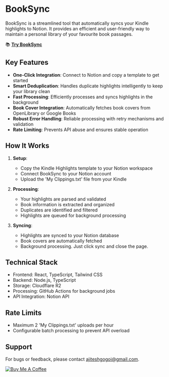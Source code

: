 # BookSync

BookSync is a streamlined tool that automatically syncs your Kindle highlights to Notion. It provides an efficient and user-friendly way to maintain a personal library of your favourite book passages.

📚 **[Try BookSync](https://booksync.vercel.app/)**

## Key Features

- **One-Click Integration**: Connect to Notion and copy a template to get started
- **Smart Deduplication**: Handles duplicate highlights intelligently to keep your library clean
- **Fast Processing**: Efficiently processes and syncs highlights in the background
- **Book Cover Integration**: Automatically fetches book covers from OpenLibrary or Google Books
- **Robust Error Handling**: Reliable processing with retry mechanisms and validation
- **Rate Limiting**: Prevents API abuse and ensures stable operation

## How It Works

1. **Setup**: 
   - Copy the Kindle Highlights template to your Notion workspace
   - Connect BookSync to your Notion account
   - Upload the 'My Clippings.txt' file from your Kindle

2. **Processing**:
   - Your highlights are parsed and validated
   - Book information is extracted and organized
   - Duplicates are identified and filtered
   - Highlights are queued for background processing

3. **Syncing**:
   - Highlights are synced to your Notion database
   - Book covers are automatically fetched
   - Background processing. Just click sync and close the page.

## Technical Stack

- Frontend: React, TypeScript, Tailwind CSS
- Backend: Node.js, TypeScript
- Storage: Cloudflare R2
- Processing: GitHub Actions for background jobs
- API Integration: Notion API

## Rate Limits

- Maximum 2 'My Clippings.txt' uploads per hour
- Configurable batch processing to prevent API overload

## Support

For bugs or feedback, please contact ajiteshgogoi@gmail.com.

<p align="left">
  <a href="https://ko-fi.com/gogoi">
    <img src="https://img.shields.io/badge/Buy_Me_A_Coffee-Support_Development-FFDD00?style=for-the-badge&logo=ko-fi&logoColor=black" alt="Buy Me A Coffee" />
  </a>
</p>

